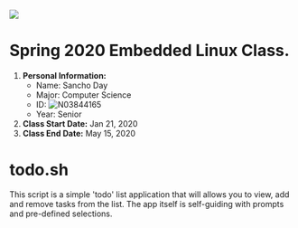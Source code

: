 ##### ![](https://www.newpaltz.edu/media/identity/logos/newpaltzlogo.jpg)

# __Spring 2020 Embedded Linux Class__.

1. __Personal Information:__
    * Name: Sancho Day
    * Major: Computer Science
    * ID: ![N03844165](https://github.com/days1)
    * Year: Senior
2. __Class Start Date:__ Jan 21, 2020
3. __Class End Date:__ May 15, 2020 

# todo.sh
This script is a simple 'todo' list application that will allows you to view, add and remove tasks from the list.
The app itself is self-guiding with prompts and pre-defined selections.
